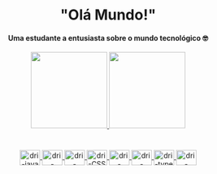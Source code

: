 
<h1 align="center">"Olá Mundo!"
<h4 align="center"> Uma estudante a entusiasta sobre o mundo tecnológico 🤓  </h4>

 

 
 <div align="center">
  <a href="https://github.com/dribeluci">
   <div align="center">
    <img height="150em" src= "https://github-readme-stats.vercel.app/api?username=dribeluci&show_icons=true&theme=dracula" />
    <img height="150em" src="https://github-readme-stats.vercel.app/api/top-langs/?username=dribeluci&layout=compact&langs_count=7&theme=dracula"/><div align="center">
  <h1 align= "center">
 


 
   </h1>
    
  <img align="center" alt="dri-java" height="30" width="40"  src="https://cdn.jsdelivr.net/gh/devicons/devicon/icons/java/java-plain.svg" >
  <img align="center" alt="dri-angular" height="30" width="40" src="https://cdn.jsdelivr.net/gh/devicons/devicon/icons/angularjs/angularjs-plain.svg" />
  
  <img align="center" alt="dri-HTML" height="30" width="40" src="https://cdn.jsdelivr.net/gh/devicons/devicon/icons/html5/html5-plain.svg">
  <img align="center" alt="dri-CSS" height="30" width="40" src="https://cdn.jsdelivr.net/gh/devicons/devicon/icons/css3/css3-plain.svg">
  <img align="center" alt="dri- bootstrap" height="30" width="40" src="https://cdn.jsdelivr.net/gh/devicons/devicon/icons/bootstrap/bootstrap-plain.svg" >
  <img align="center" alt="dri-jvscript" height="30" width="40" src="https://cdn.jsdelivr.net/gh/devicons/devicon/icons/javascript/javascript-plain.svg"> 
  <img align="center" alt="dri-type" height="30" width="40" src="https://cdn.jsdelivr.net/gh/devicons/devicon/icons/typescript/typescript-plain.svg" />
  <img align="center" alt="dri-mysql" height="30" width="40" src="https://cdn.jsdelivr.net/gh/devicons/devicon/icons/mysql/mysql-original.svg"  />
  

  
